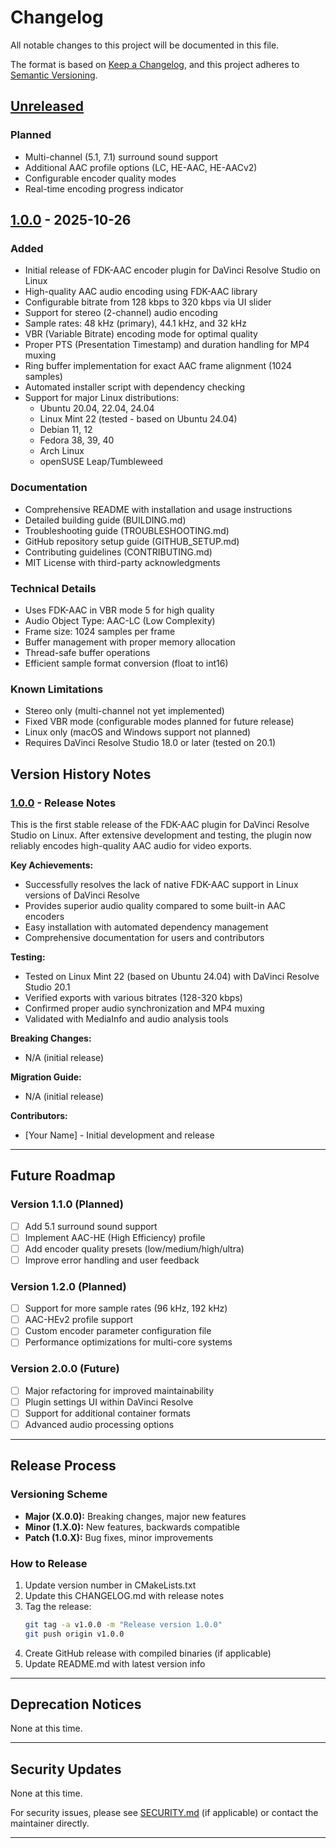 # Changelog

All notable changes to this project will be documented in this file.

The format is based on [Keep a Changelog](https://keepachangelog.com/en/1.0.0/),
and this project adheres to [Semantic Versioning](https://semver.org/spec/v2.0.0.html).

## [Unreleased]

### Planned
- Multi-channel (5.1, 7.1) surround sound support
- Additional AAC profile options (LC, HE-AAC, HE-AACv2)
- Configurable encoder quality modes
- Real-time encoding progress indicator

## [1.0.0] - 2025-10-26

### Added
- Initial release of FDK-AAC encoder plugin for DaVinci Resolve Studio on Linux
- High-quality AAC audio encoding using FDK-AAC library
- Configurable bitrate from 128 kbps to 320 kbps via UI slider
- Support for stereo (2-channel) audio encoding
- Sample rates: 48 kHz (primary), 44.1 kHz, and 32 kHz
- VBR (Variable Bitrate) encoding mode for optimal quality
- Proper PTS (Presentation Timestamp) and duration handling for MP4 muxing
- Ring buffer implementation for exact AAC frame alignment (1024 samples)
- Automated installer script with dependency checking
- Support for major Linux distributions:
  - Ubuntu 20.04, 22.04, 24.04
  - Linux Mint 22 (tested - based on Ubuntu 24.04)
  - Debian 11, 12
  - Fedora 38, 39, 40
  - Arch Linux
  - openSUSE Leap/Tumbleweed

### Documentation
- Comprehensive README with installation and usage instructions
- Detailed building guide (BUILDING.md)
- Troubleshooting guide (TROUBLESHOOTING.md)
- GitHub repository setup guide (GITHUB_SETUP.md)
- Contributing guidelines (CONTRIBUTING.md)
- MIT License with third-party acknowledgments

### Technical Details
- Uses FDK-AAC in VBR mode 5 for high quality
- Audio Object Type: AAC-LC (Low Complexity)
- Frame size: 1024 samples per frame
- Buffer management with proper memory allocation
- Thread-safe buffer operations
- Efficient sample format conversion (float to int16)

### Known Limitations
- Stereo only (multi-channel not yet implemented)
- Fixed VBR mode (configurable modes planned for future release)
- Linux only (macOS and Windows support not planned)
- Requires DaVinci Resolve Studio 18.0 or later (tested on 20.1)

## Version History Notes

### [1.0.0] - Release Notes

This is the first stable release of the FDK-AAC plugin for DaVinci Resolve Studio on Linux. After extensive development and testing, the plugin now reliably encodes high-quality AAC audio for video exports.

**Key Achievements:**
- Successfully resolves the lack of native FDK-AAC support in Linux versions of DaVinci Resolve
- Provides superior audio quality compared to some built-in AAC encoders
- Easy installation with automated dependency management
- Comprehensive documentation for users and contributors

**Testing:**
- Tested on Linux Mint 22 (based on Ubuntu 24.04) with DaVinci Resolve Studio 20.1
- Verified exports with various bitrates (128-320 kbps)
- Confirmed proper audio synchronization and MP4 muxing
- Validated with MediaInfo and audio analysis tools

**Breaking Changes:**
- N/A (initial release)

**Migration Guide:**
- N/A (initial release)

**Contributors:**
- [Your Name] - Initial development and release

---

## Future Roadmap

### Version 1.1.0 (Planned)
- [ ] Add 5.1 surround sound support
- [ ] Implement AAC-HE (High Efficiency) profile
- [ ] Add encoder quality presets (low/medium/high/ultra)
- [ ] Improve error handling and user feedback

### Version 1.2.0 (Planned)
- [ ] Support for more sample rates (96 kHz, 192 kHz)
- [ ] AAC-HEv2 profile support
- [ ] Custom encoder parameter configuration file
- [ ] Performance optimizations for multi-core systems

### Version 2.0.0 (Future)
- [ ] Major refactoring for improved maintainability
- [ ] Plugin settings UI within DaVinci Resolve
- [ ] Support for additional container formats
- [ ] Advanced audio processing options

---

## Release Process

### Versioning Scheme

- **Major (X.0.0):** Breaking changes, major new features
- **Minor (1.X.0):** New features, backwards compatible
- **Patch (1.0.X):** Bug fixes, minor improvements

### How to Release

1. Update version number in CMakeLists.txt
2. Update this CHANGELOG.md with release notes
3. Tag the release:
   ```bash
   git tag -a v1.0.0 -m "Release version 1.0.0"
   git push origin v1.0.0
   ```
4. Create GitHub release with compiled binaries (if applicable)
5. Update README.md with latest version info

---

## Deprecation Notices

None at this time.

---

## Security Updates

None at this time.

For security issues, please see [SECURITY.md](SECURITY.md) (if applicable) or contact the maintainer directly.

---

[Unreleased]: https://github.com/hexitnz/Resolve-Linux-Studio-AAC-FDK-Encoder-plugin/compare/v1.0.0...HEAD
[1.0.0]: https://github.com/hexitnz/Resolve-Linux-Studio-AAC-FDK-Encoder-plugin/releases/tag/v1.0.0
